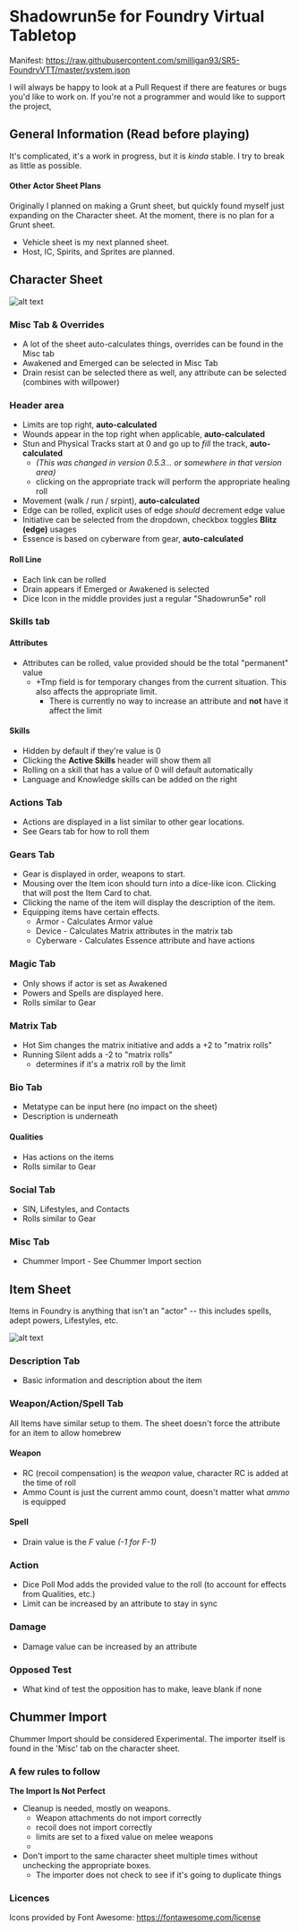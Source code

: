 # Shadowrun5e for Foundry Virtual Tabletop
Manifest: https://raw.githubusercontent.com/smilligan93/SR5-FoundryVTT/master/system.json

I will always be happy to look at a Pull Request if there are features or bugs you'd like to work on.
If you're not a programmer and would like to support the project, 
## General Information (Read before playing)
It's complicated, it's a work in progress, but it is _kinda_ stable. I try to break as little as possible.
#### Other Actor Sheet Plans
Originally I planned on making a Grunt sheet, but quickly found myself just expanding on the Character sheet. At the moment, there is no plan for a Grunt sheet.
- Vehicle sheet is my next planned sheet. 
- Host, IC, Spirits, and Sprites are planned.
## Character Sheet

![alt text](https://raw.githubusercontent.com/smilligan93/SR5-FoundryVTT/master/screenshots/CharacterSheet.jpg)
### Misc Tab & Overrides
- A lot of the sheet auto-calculates things, overrides can be found in the Misc tab
- Awakened and Emerged can be selected in Misc Tab
- Drain resist can be selected there as well, any attribute can be selected (combines with willpower)
### Header area
- Limits are top right, **auto-calculated**
- Wounds appear in the top right when applicable, **auto-calculated**
- Stun and Physical Tracks start at 0 and go up to _fill_ the track, **auto-calculated**
  - _(This was changed in version 0.5.3... or somewhere in that version area)_
  - clicking on the appropriate track will perform the appropriate healing roll
- Movement (walk / run / srpint), **auto-calculated**
- Edge can be rolled, explicit uses of edge _should_ decrement edge value
- Initiative can be selected from the dropdown, checkbox toggles **Blitz (edge)** usages
- Essence is based on cyberware from gear, **auto-calculated**
#### Roll Line
- Each link can be rolled
- Drain appears if Emerged or Awakened is selected
- Dice Icon in the middle provides just a regular "Shadowrun5e" roll
### Skills tab
#### Attributes
- Attributes can be rolled, value provided should be the total "permanent" value
  - +Tmp field is for temporary changes from the current situation. This also affects the appropriate limit.
    - There is currently no way to increase an attribute and **not** have it affect the limit
#### Skills
- Hidden by default if they're value is 0
- Clicking the **Active Skills** header will show them all
- Rolling on a skill that has a value of 0 will default automatically
- Language and Knowledge skills can be added on the right
### Actions Tab
- Actions are displayed in a list similar to other gear locations.
- See Gears tab for how to roll them
### Gears Tab
- Gear is displayed in order, weapons to start.
- Mousing over the Item icon should turn into a dice-like icon. Clicking that will post the Item Card to chat.
- Clicking the name of the item will display the description of the item.
- Equipping items have certain effects.
  - Armor - Calculates Armor value
  - Device - Calculates Matrix attributes in the matrix tab
  - Cyberware - Calculates Essence attribute and have actions
### Magic Tab
- Only shows if actor is set as Awakened
- Powers and Spells are displayed here.
- Rolls similar to Gear
### Matrix Tab
- Hot Sim changes the matrix initiative and adds a +2 to "matrix rolls"
- Running Silent adds a -2 to "matrix rolls"
  - determines if it's a matrix roll by the limit
### Bio Tab
- Metatype can be input here (no impact on the sheet)
- Description is underneath
#### Qualities
- Has actions on the items
- Rolls similar to Gear
### Social Tab
- SIN, Lifestyles, and Contacts
- Rolls similar to Gear
### Misc Tab
- Chummer Import - See Chummer Import section
## Item Sheet
Items in Foundry is anything that isn't an "actor" -- this includes spells, adept powers, Lifestyles, etc.

![alt text](https://raw.githubusercontent.com/smilligan93/SR5-FoundryVTT/master/screenshots/Weapon.jpg)
### Description Tab
- Basic information and description about the item
### Weapon/Action/Spell Tab
All Items have similar setup to them. The sheet doesn't force the attribute for an item to allow homebrew
#### Weapon
- RC (recoil compensation) is the _weapon_ value, character RC is added at the time of roll
- Ammo Count is just the current ammo count, doesn't matter what _ammo_ is equipped
#### Spell
- Drain value is the _F_ value _(-1 for F-1)_
### Action
- Dice Poll Mod adds the provided value to the roll (to account for effects from Qualities, etc.)
- Limit can be increased by an attribute to stay in sync
### Damage
- Damage value can be increased by an attribute
### Opposed Test
- What kind of test the opposition has to make, leave blank if none
## Chummer Import
Chummer Import should be considered Experimental.
The importer itself is found in the 'Misc' tab on the character sheet.
### A few rules to follow
**The Import Is Not Perfect**
- Cleanup is needed, mostly on weapons.
  - Weapon attachments do not import correctly
  - recoil does not import correctly
  - limits are set to a fixed value on melee weapons
  - 
- Don't import to the same character sheet multiple times without unchecking the appropriate boxes.
  - The importer does not check to see if it's going to duplicate things
### Licences
Icons provided by Font Awesome: https://fontawesome.com/license
